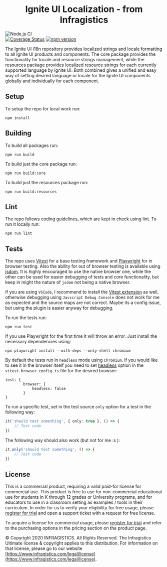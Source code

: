 <h1 align="center">
  Ignite UI Localization - from Infragistics 
</h1>

![Node.js CI](https://github.com/IgniteUI/igniteui-i18n/workflows/Node.js%20CI/badge.svg)\
[![Coverage Status](https://coveralls.io/repos/github/IgniteUI/igniteui-i18n/badge.svg?branch=master)](https://coveralls.io/github/IgniteUI/igniteui-i18n?branch=master)
[![npm version](https://badge.fury.io/js/igniteui-i18n.svg)](https://badge.fury.io/js/igniteui-i18n)

The Ignite UI i18n repository provides localized strings and locale formatting to all Ignite UI products and components. The core package provides the functionality for locale and resource strings management, while the resources package provides localized resource strings for each currently supported language by Ignite UI. Both combined gives a unified and easy way of setting desired language or locale for the Ignite UI components globally and individually for each component.

## Setup

To setup the repo for local work run:

```
npm install
```

## Building

To build all packages run:

```
npm run build
```

To build just the core package run:

```
npm run build:core
```


To build just the resources package run:

```
npm run build:resources
```

## Lint

The repo follows coding guidelines, which are kept in check using lint. To run it locally run:

```
npm run lint
```


## Tests

The repo uses [Vitest](https://vitest.dev/guide/) for a base testing framework and [Playwright](https://vitest.dev/guide/browser/playwright.html) for in browser testing. Also the ability for out of browser testing is available using [jsdom](https://github.com/jsdom/jsdom). It is highly encouraged to use the native browser one, while the other can be used for easier debugging of tests and core functionality, but keep in might the nature of `jsdom` not being a native browser.

If you are using `VSCode`, I recommend to install the [Vitest extension](https://marketplace.visualstudio.com/items?itemName=vitest.explorer) as well, otherwise debugging using `Javscript Debug Console` does not work for me as expected and the source maps are not correct. Maybe its a config issue, but using the plugin is easier anyway for debugging.

To run the tests run:

```
npm run test
```

If you use Playwright for the first time it will throw an error. Just install the necessary dependencies using:

```
npx playwright install --with-deps --only-shell chromium
```

By default the tests run in `headless` mode using `Chromium`. If you would like to see it in the browser itself you need to set [headless](https://vitest.dev/guide/browser/config.html#browser-headless) option in the `vitest.browser.config.ts` file for the desired browser:

```
test: {
        browser: {
            headless: false
        }
}
```

To run a specific test, set in the test source `only` option for a test in the following way:

```typescript
it('should test something', { only: true }, () => {
    // Test code
})

```

The following way should also work (but not for me :s ):

```typescript
it.only('should test something', () => {
    // Test code
})

```

## License
This is a commercial product, requiring a valid paid-for license for commercial use.
This product is free to use for non-commercial educational use for students in K through 12 grades or University programs, and for educators to use in a classroom setting as examples / tools in their curriculum.
In order for us to verify your eligibility for free usage, please [register for trial](https://Infragistics.com/Angular) and open a support ticket with a request for free license.

To acquire a license for commercial usage, please [register for trial](https://Infragistics.com/Angular) and refer to the purchasing options in the pricing section on the product page.

© Copyright 2020 INFRAGISTICS. All Rights Reserved.
The Infragistics Ultimate license & copyright applies to this distribution.
For information on that license, please go to our website [https://www.infragistics.com/legal/license](https://www.infragistics.com/legal/license).